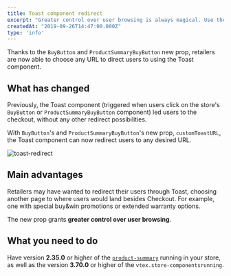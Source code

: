 ```yaml
---
title: Toast component redirect
excerpt: "Greater control over user browsing is always magical. Use the `BuyButton` and `ProductSummaryBuyButton` new prop and redirect your user to any URL with a simple click on the Toast component."
createdAt: "2019-09-26T14:47:00.000Z"
type: 'info'
---
```

Thanks to the `BuyButton` and `ProductSummaryBuyButton` new prop, retailers are now able to choose any URL to direct users to using the Toast component. 

## What has changed

Previously, the Toast component (triggered when users click on the store's `BuyButton` or `ProductSummaryBuyButton` component) led users to the checkout, without any other redirect possibilities.

With `BuyButton`'s and `ProductSummaryBuyButton`'s new prop, `customToastURL`, the Toast component can now redirect users to any desired URL.

![toast-redirect](https://user-images.githubusercontent.com/52087100/65714342-4a100180-e071-11e9-91d3-b63cbb622fb2.gif)

## Main advantages

Retailers may have wanted to redirect their users through Toast, choosing another page to where users would land besides Checkout. For example, one with special buy&win promotions or extended warranty options. 

The new prop grants **greater control over user browsing**.

## What you need to do

Have version **2.35.0** or higher of the [`product-summary`](https://vtex.io/docs/components/product/vtex.product-summary) running in your store, as well as the version **3.70.0** or higher of the `vtex.store-componentsrunning`. 
